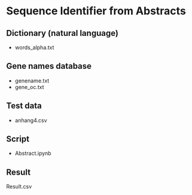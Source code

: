 # Sequence Identifier from Abstracts
## Dictionary (natural language)
- words_alpha.txt
## Gene names database
- genename.txt
- gene_oc.txt
## Test data
- anhang4.csv
## Script
- Abstract.ipynb
## Result
Result.csv
